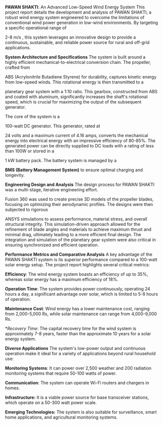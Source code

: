 **PAWAN SHAKTI**: An Advanced Low-Speed Wind Energy System
This project report details the development and analysis of PAWAN SHAKTI, a robust wind energy system engineered to overcome the limitations of conventional wind power generation in low-wind environments. By targeting a specific operational range of 

2-8 m/s , this system leverages an innovative design to provide a continuous, sustainable, and reliable power source for rural and off-grid applications.



**System Architecture and Specifications**
The system is built around a highly efficient mechanical-to-electrical conversion chain. The propeller, crafted from 

ABS (Acrylonitrile Butadiene Styrene) for durability, captures kinetic energy from low-speed winds. This rotational energy is then transmitted to a 



planetary gear system with a 1:10 ratio. This gearbox, constructed from ABS and coated with aluminum, significantly increases the shaft's rotational speed, which is crucial for maximizing the output of the subsequent generator.





The core of the system is a 

100-watt DC generator. This generator, rated at 




24 volts and a maximum current of 4.16 amps, converts the mechanical energy into electrical energy with an impressive efficiency of 80-85%. The generated power can be directly supplied to DC loads with a rating of less than 100W or stored in a 



1 kW battery pack. The battery system is managed by a 


**BMS (Battery Management System)** to ensure optimal charging and longevity.

**Engineering Design and Analysis**
The design process for PAWAN SHAKTI was a multi-stage, iterative engineering effort. 

Fusion 360 was used to create precise 3D models of the propeller blades, focusing on optimizing their aerodynamic profiles. The designs were then subjected to rigorous 

ANSYS simulations to assess performance, material stress, and overall structural integrity. This simulation-driven approach allowed for the refinement of blade angles and materials to achieve maximum thrust and minimal drag, ultimately leading to a more efficient final design. The integration and simulation of the planetary gear system were also critical in ensuring synchronized and efficient operation.




**Performance Metrics and Comparative Analysis**
A key advantage of the PAWAN SHAKTI system is its superior performance compared to a 100-watt solar energy setup. The project report highlights several critical metrics:


**Efficiency**: The wind energy system boasts an efficiency of up to 35%, whereas solar energy has a maximum efficiency of 18%.


**Operation Time**: The system provides power continuously, operating 24 hours a day, a significant advantage over solar, which is limited to 5-8 hours of operation.



**Maintenance Cost**: Wind energy has a lower maintenance cost, ranging from 2,000-5,000 Rs, while solar maintenance can range from 4,000-9,000 Rs.


**Recovery Time*: The capital recovery time for the wind system is approximately 7-8 years, faster than the approximate 10 years for a solar energy system.

**Diverse Applications**
The system's low-power output and continuous operation make it ideal for a variety of applications beyond rural household use:


**Monitoring Systems**: It can power over 2,500 weather and 200 radiation monitoring systems that require 50-100 watts of power.


**Communication**: The system can operate Wi-Fi routers and chargers in homes.


**Infrastructure:** It is a viable power source for base transceiver stations, which operate on a 50-300 watt power scale.


**Emerging Technologies:** The system is also suitable for surveillance, smart home applications, and agricultural monitoring systems.







